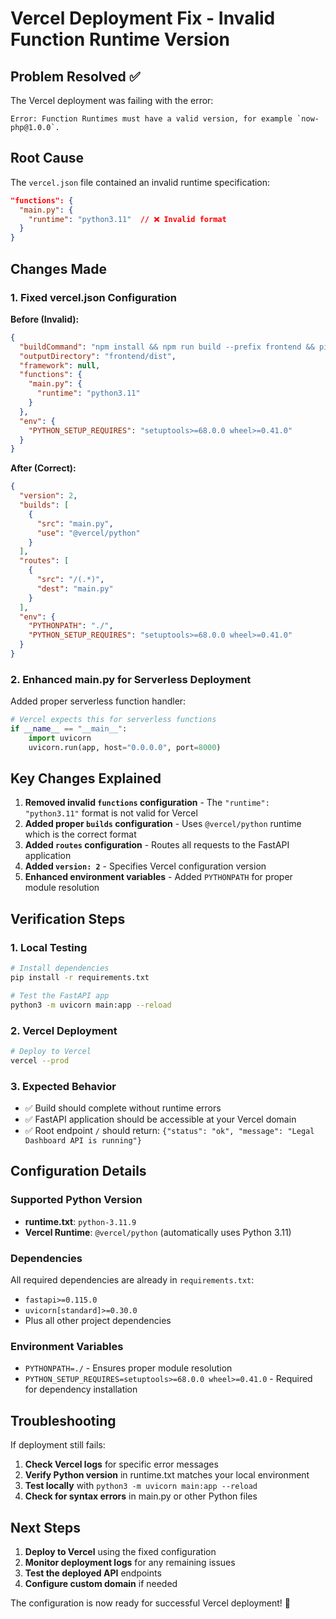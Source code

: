 # Vercel Deployment Fix - Invalid Function Runtime Version

## Problem Resolved ✅

The Vercel deployment was failing with the error:
```
Error: Function Runtimes must have a valid version, for example `now-php@1.0.0`.
```

## Root Cause
The `vercel.json` file contained an invalid runtime specification:
```json
"functions": {
  "main.py": {
    "runtime": "python3.11"  // ❌ Invalid format
  }
}
```

## Changes Made

### 1. Fixed vercel.json Configuration

**Before (Invalid):**
```json
{
  "buildCommand": "npm install && npm run build --prefix frontend && pip install -r requirements.txt",
  "outputDirectory": "frontend/dist",
  "framework": null,
  "functions": {
    "main.py": {
      "runtime": "python3.11"
    }
  },
  "env": {
    "PYTHON_SETUP_REQUIRES": "setuptools>=68.0.0 wheel>=0.41.0"
  }
}
```

**After (Correct):**
```json
{
  "version": 2,
  "builds": [
    {
      "src": "main.py",
      "use": "@vercel/python"
    }
  ],
  "routes": [
    {
      "src": "/(.*)",
      "dest": "main.py"
    }
  ],
  "env": {
    "PYTHONPATH": "./",
    "PYTHON_SETUP_REQUIRES": "setuptools>=68.0.0 wheel>=0.41.0"
  }
}
```

### 2. Enhanced main.py for Serverless Deployment

Added proper serverless function handler:
```python
# Vercel expects this for serverless functions
if __name__ == "__main__":
    import uvicorn
    uvicorn.run(app, host="0.0.0.0", port=8000)
```

## Key Changes Explained

1. **Removed invalid `functions` configuration** - The `"runtime": "python3.11"` format is not valid for Vercel
2. **Added proper `builds` configuration** - Uses `@vercel/python` runtime which is the correct format
3. **Added `routes` configuration** - Routes all requests to the FastAPI application
4. **Added `version: 2`** - Specifies Vercel configuration version
5. **Enhanced environment variables** - Added `PYTHONPATH` for proper module resolution

## Verification Steps

### 1. Local Testing
```bash
# Install dependencies
pip install -r requirements.txt

# Test the FastAPI app
python3 -m uvicorn main:app --reload
```

### 2. Vercel Deployment
```bash
# Deploy to Vercel
vercel --prod
```

### 3. Expected Behavior
- ✅ Build should complete without runtime errors
- ✅ FastAPI application should be accessible at your Vercel domain
- ✅ Root endpoint `/` should return: `{"status": "ok", "message": "Legal Dashboard API is running"}`

## Configuration Details

### Supported Python Version
- **runtime.txt**: `python-3.11.9`
- **Vercel Runtime**: `@vercel/python` (automatically uses Python 3.11)

### Dependencies
All required dependencies are already in `requirements.txt`:
- `fastapi>=0.115.0`
- `uvicorn[standard]>=0.30.0`
- Plus all other project dependencies

### Environment Variables
- `PYTHONPATH=./` - Ensures proper module resolution
- `PYTHON_SETUP_REQUIRES=setuptools>=68.0.0 wheel>=0.41.0` - Required for dependency installation

## Troubleshooting

If deployment still fails:

1. **Check Vercel logs** for specific error messages
2. **Verify Python version** in runtime.txt matches your local environment
3. **Test locally** with `python3 -m uvicorn main:app --reload`
4. **Check for syntax errors** in main.py or other Python files

## Next Steps

1. **Deploy to Vercel** using the fixed configuration
2. **Monitor deployment logs** for any remaining issues
3. **Test the deployed API** endpoints
4. **Configure custom domain** if needed

The configuration is now ready for successful Vercel deployment! 🚀